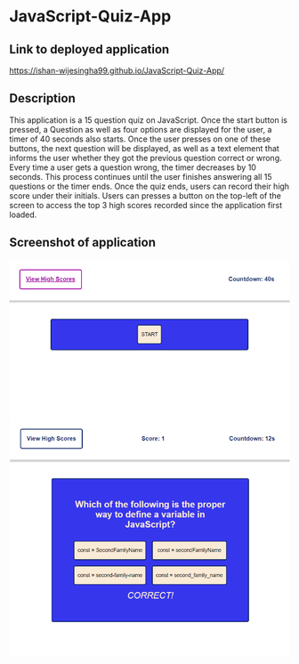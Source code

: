 # JavaScript-Quiz-App



## Link to deployed application
https://ishan-wijesingha99.github.io/JavaScript-Quiz-App/



## Description
This application is a 15 question quiz on JavaScript. Once the start button is pressed, a Question as well as four options are displayed for the user, a timer of 40 seconds also starts.
Once the user presses on one of these buttons, the next question will be displayed, as well as a text element that informs the user whether they got the previous question correct or wrong. 
Every time a user gets a question wrong, the timer decreases by 10 seconds. This process continues until the user finishes answering all 15 questions or the timer ends. 
Once the quiz ends, users can record their high score under their initials. 
Users can presses a button on the top-left of the screen to access the top 3 high scores recorded since the application first loaded.



## Screenshot of application
![screenshot-1](./assets/images/screenshot-1.png)
![screenshot-2](./assets/images/screenshot-2.png)

